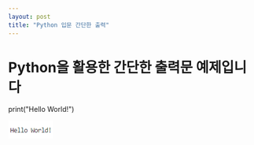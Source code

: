 ```yaml
---
layout: post
title: "Python 입문 간단한 출력"
---
```


# Python을 활용한 간단한 출력문 예제입니다



print("Hello World!")

![제목](/assets/images/Python간단출력.png)
